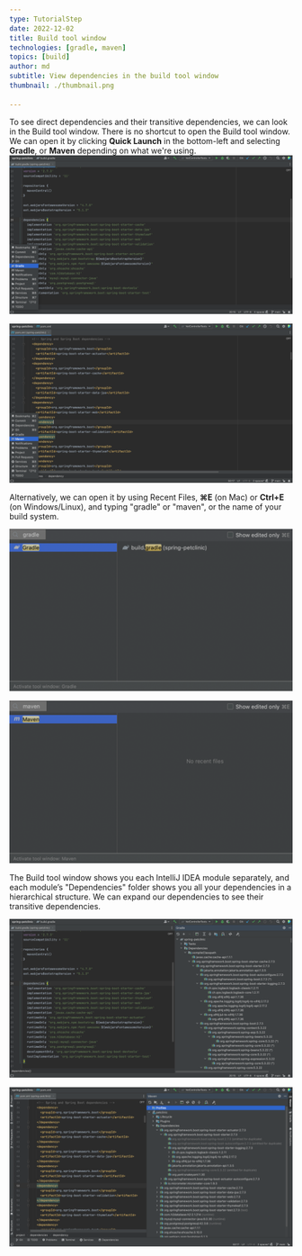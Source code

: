 ```yaml
---
type: TutorialStep
date: 2022-12-02
title: Build tool window
technologies: [gradle, maven]
topics: [build]
author: md
subtitle: View dependencies in the build tool window
thumbnail: ./thumbnail.png

---
```


To see direct dependencies and their transitive dependencies, we can look in the Build tool window. 
There is no shortcut to open the Build tool window. We can open it by clicking **Quick Launch** in the bottom-left and selecting **Gradle**, or **Maven** depending on what we're using.
![Quick Launch Gradle](quick-launch-gradle.png)

![Quick Launch Maven](quick-launch-maven.png)

Alternatively, we can open it by using Recent Files, **⌘E** (on Mac) or **Ctrl+E** (on Windows/Linux), and typing "gradle" or "maven", or the name of your build system.

![Recent Files Gradle](recent-files-gradle.png)

![Recent Files Maven](recent-files-maven.png)

The Build tool window shows you each IntelliJ IDEA module separately, and each module’s "Dependencies" folder shows you all your dependencies in a hierarchical structure. We can expand our dependencies to see their transitive dependencies.

![Build Tool Window Gradle](build-tool-window-gradle.png)

![Build Tool Window Maven](build-tool-window-maven.png)
